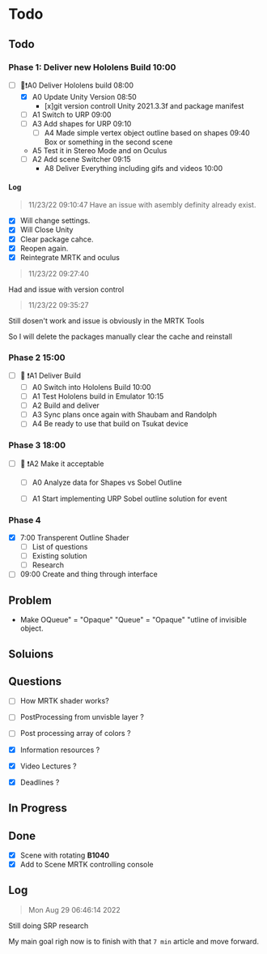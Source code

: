 # Todo

## Todo 

### Phase 1: Deliver new Hololens Build 10:00


- [ ] 🐸❗A0 Deliver Hololens build 08:00
	- [x] A0 Update Unity Version  08:50
	    - [x]git version controll Unity 2021.3.3f and package manifest
	- [ ] A1 Switch to URP 09:00
	- [ ] A3 Add shapes for URP 09:10			
        - [ ] A4 Made simple vertex object outline based on shapes 09:40
	Box or something in the second scene
	- A5 Test it in Stereo Mode and on Oculus 
	- [ ] A2 Add scene Switcher 09:15
        - A8 Deliver Everything including gifs and videos 10:00

#### Log 


> 11/23/22 09:10:47
Have an issue with asembly definity already exist.

- [x] Will change settings.
- [x] Will Close Unity 
- [x] Clear package cahce.
- [x] Reopen again. 
- [x] Reintegrate MRTK and oculus

> 11/23/22 09:27:40

Had and issue with version control



> 11/23/22 09:35:27

Still dosen't work and issue is obviously in the MRTK Tools 

So I will delete the packages manually clear the cache and reinstall

### Phase 2 15:00
	
- [ ] 🐸 ❗A1 Deliver Build
	- [ ] A0 Switch into Hololens Build 10:00
	- [ ] A1 Test Hololens build in Emulator 10:15
	- [ ] A2 Build and deliver 
	- [ ] A3 Sync plans once again with Shaubam and Randolph
	- [ ] A4 Be ready to use that build on Tsukat device

### Phase 3 18:00
	
- [ ] 🐸 ❗A2 Make it acceptable
    - [ ] A0 Analyze data for Shapes vs Sobel Outline
    - [ ] A1 Start implementing URP Sobel outline solution for event


	

### Phase 4	

- [x] 7:00 Transperent Outline Shader
    - [ ] List of questions
    - [ ] Existing solution
    - [ ] Research
- [ ] 09:00 Create and thing through interface

## Problem

- Make OQueue" = "Opaque" "Queue" = "Opaque" "utline of invisible object.

## Soluions

## Questions

- [ ] How MRTK shader works?

- [ ] PostProcessing from unvisble layer ?

- [ ] Post processing array of colors ?

- [x] Information resources ?
- [x] Video Lectures ? 
- [x] Deadlines ?


## In Progress

## Done

- [x]  Scene with rotating **B1040**
- [x] Add to Scene MRTK controlling console

## Log


> Mon Aug 29 06:46:14 2022

Still doing SRP research

My main goal righ now is to finish with that `7 min` article and move forward.


